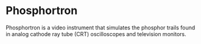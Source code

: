 # Phosphortron
Phosphortron is a video instrument that simulates the phosphor trails found in analog cathode ray tube (CRT) oscilloscopes and television monitors.
